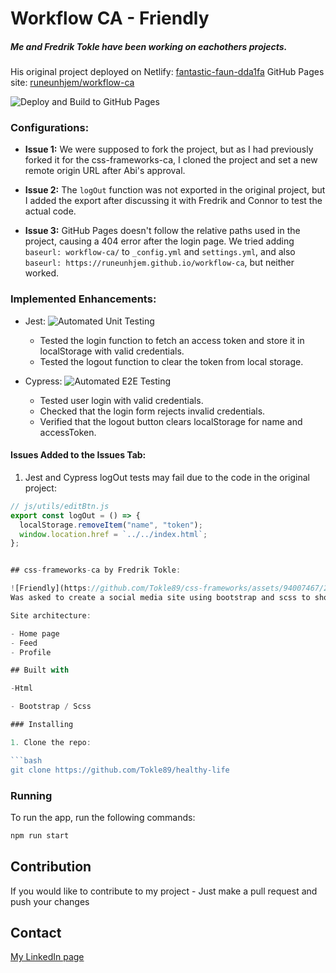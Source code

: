 # Workflow CA - Friendly #
##### Me and Fredrik Tokle have been working on eachothers projects.

His original project deployed on Netlify: [fantastic-faun-dda1fa](https://fantastic-faun-dda1fa.netlify.app/feed/)
GitHub Pages site: [runeunhjem/workflow-ca](https://runeunhjem.github.io/workflow-ca/)

![Deploy and Build to GitHub Pages](https://github.com/runeunhjem/workflow-ca/actions/workflows/deploy.yml/badge.svg)

### Configurations:
- **Issue 1:**
  We were supposed to fork the project, but as I had previously forked it for the css-frameworks-ca, I cloned the project and set a new remote origin URL after Abi's approval.

- **Issue 2:**
  The `logOut` function was not exported in the original project, but I added the export after discussing it with Fredrik and Connor to test the actual code.

- **Issue 3:**
  GitHub Pages doesn't follow the relative paths used in the project, causing a 404 error after the login page. We tried adding `baseurl: workflow-ca/` to `_config.yml` and `settings.yml`, and also `baseurl: https://runeunhjem.github.io/workflow-ca`, but neither worked.

### Implemented Enhancements:
- Jest:
  ![Automated Unit Testing](https://github.com/runeunhjem/workflow-ca/actions/workflows/unit-test.yml/badge.svg)
  - Tested the login function to fetch an access token and store it in localStorage with valid credentials.
  - Tested the logout function to clear the token from local storage.

- Cypress:
  ![Automated E2E Testing](https://github.com/runeunhjem/workflow-ca/actions/workflows/main.yml/badge.svg)
  - Tested user login with valid credentials.
  - Checked that the login form rejects invalid credentials.
  - Verified that the logout button clears localStorage for name and accessToken.

#### Issues Added to the Issues Tab:
1. Jest and Cypress logOut tests may fail due to the code in the original project:

```javascript
// js/utils/editBtn.js
export const logOut = () => {
  localStorage.removeItem("name", "token");
  window.location.href = `../../index.html`;
};


## css-frameworks-ca by Fredrik Tokle:

![Friendly](https://github.com/Tokle89/css-frameworks/assets/94007467/216af4e8-93c7-4f9f-9292-b2401af816e7)
Was asked to create a social media site using bootstrap and scss to show knowledge in using the framework.

Site architecture:

- Home page
- Feed
- Profile

## Built with

-Html

- Bootstrap / Scss

### Installing

1. Clone the repo:

```bash
git clone https://github.com/Tokle89/healthy-life
```

### Running

To run the app, run the following commands:

```bash
npm run start
```

## Contribution

If you would like to contribute to my project - Just make a pull request and push your changes

## Contact

[My LinkedIn page](https://www.linkedin.com/in/fredrik-tokle-0994a023b/)
